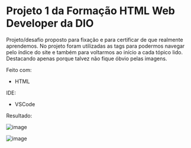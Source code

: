 # Projeto 1 da Formação HTML Web Developer da DIO
Projeto/desafio proposto para fixação e para certificar de que realmente aprendemos.
No projeto foram utilizadas as tags <a> para podermos navegar pelo índice do site e também para voltarmos ao início a cada tópico lido. Destacando apenas porque talvez não fique óbvio pelas imagens.

Feito com:
 - HTML
 
 IDE:
  - VSCode

Resultado: 

![image](https://github.com/DMxta/Projeto-Formacao-HTML/assets/136941005/d6edbfb2-7686-49ad-ab8a-cbfd0d0e2393)

![image](https://github.com/DMxta/Projeto-Formacao-HTML/assets/136941005/3e29da88-0534-48cc-8325-5c0bddb44cc3)
